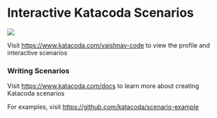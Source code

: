 # Interactive Katacoda Scenarios

[![](http://shields.katacoda.com/katacoda/vaishnav-code/count.svg)](https://www.katacoda.com/vaishnav-code "Get your profile on Katacoda.com")

Visit https://www.katacoda.com/vaishnav-code to view the profile and interactive scenarios

### Writing Scenarios
Visit https://www.katacoda.com/docs to learn more about creating Katacoda scenarios

For examples, visit https://github.com/katacoda/scenario-example
